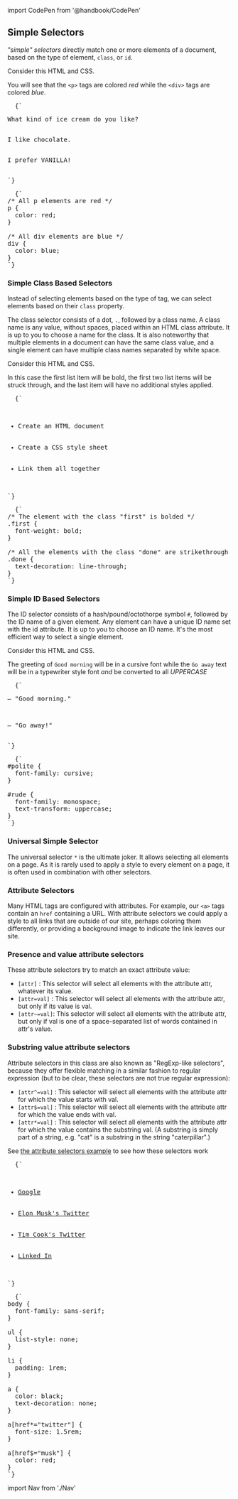 import CodePen from '@handbook/CodePen'

## Simple Selectors

<CodePen>

_"simple" selectors_ directly match one or more elements of a document, based on the type of element, `class`, or `id`.

Consider this HTML and CSS.

You will see that the `<p>` tags are colored _red_ while the `<div>` tags are colored _blue_.

<pre data-lang="html">
  {`
<p>What kind of ice cream do you like?</p>
<div>I like chocolate.</div>
<p>I prefer VANILLA!</p>
`}
</pre>

<pre data-lang="css">
  {`
/* All p elements are red */
p {
  color: red;
}

/* All div elements are blue */
div {
  color: blue;
}
`}
</pre>

</CodePen>

### Simple Class Based Selectors

<CodePen>

Instead of selecting elements based on the type of tag, we can select elements based on their `class` property.

The class selector consists of a dot, `.`, followed by a class name. A class name is any value, without spaces, placed within an HTML class attribute. It is up to you to choose a name for the class. It is also noteworthy that multiple elements in a document can have the same class value, and a single element can have multiple class names separated by white space.

Consider this HTML and CSS.

In this case the first list item will be bold, the first two list items will be struck through, and the last item will have no additional styles applied.

<pre data-lang="html">
  {`
<ul>
  <li class="first done">Create an HTML document</li>
  <li class="second done">Create a CSS style sheet</li>
  <li class="third">Link them all together</li>
</ul>
`}
</pre>

<pre data-lang="css">
  {`
/* The element with the class "first" is bolded */
.first {
  font-weight: bold;
}

/* All the elements with the class "done" are strikethrough */
.done {
  text-decoration: line-through;
}
`}
</pre>

</CodePen>

### Simple ID Based Selectors

<CodePen>

The ID selector consists of a hash/pound/octothorpe symbol `#`, followed by the ID name of a given element. Any element can have a unique ID name set with the id attribute. It is up to you to choose an ID name. It's the most efficient way to select a single element.

Consider this HTML and CSS.

The greeting of `Good morning` will be in a cursive font while the `Go away` text will be in a typewriter style font _and_ be converted to all _UPPERCASE_

<pre data-lang="html">
  {`
<p id="polite">— "Good morning."</p>
<p id="rude">— "Go away!"</p>
`}
</pre>

<pre data-lang="css">
  {`
#polite {
  font-family: cursive;
}

#rude {
  font-family: monospace;
  text-transform: uppercase;
}
`}
</pre>

</CodePen>

### Universal Simple Selector

The universal selector `*` is the ultimate joker. It allows selecting all elements on a page. As it is rarely used to apply a style to every element on a page, it is often used in combination with other selectors.

### Attribute Selectors

Many HTML tags are configured with attributes. For example, our `<a>` tags contain an `href` containing a URL. With attribute selectors we could apply a style to all links that are outside of our site, perhaps coloring them differently, or providing a background image to indicate the link leaves our site.

### Presence and value attribute selectors

These attribute selectors try to match an exact attribute value:

- `[attr]` : This selector will select all elements with the attribute attr, whatever its value.
- `[attr=val]` : This selector will select all elements with the attribute attr, but only if its value is val.
- `[attr~=val]`: This selector will select all elements with the attribute attr, but only if val is one of a space-separated list of words contained in attr's value.

### Substring value attribute selectors

<CodePen>

Attribute selectors in this class are also known as "RegExp-like selectors", because they offer flexible matching in a similar fashion to regular expression (but to be clear, these selectors are not true regular expression):

- `[attr^=val]` : This selector will select all elements with the attribute attr for which the value starts with val.
- `[attr$=val]` : This selector will select all elements with the attribute attr for which the value ends with val.
- `[attr*=val]` : This selector will select all elements with the attribute attr for which the value contains the substring val. (A substring is simply part of a string, e.g. "cat" is a substring in the string "caterpillar".)

See [the attribute selectors example](https://developer.mozilla.org/en-US/docs/Web/CSS/Attribute_selectors) to see how these selectors work

<pre data-lang="html">
  {`
<ul>
  <li><a href="http://google.com">Google</a></li>
  <li><a href="http://twitter.com/elonmusk">Elon Musk's Twitter</a></li>
  <li><a href="http://twitter.com/tim_cook">Tim Cook's Twitter</a></li>
  <li><a href="https://linkedin.com">Linked In</a></li>
</ul>
`}
</pre>

<pre data-lang="css">
  {`
body {
  font-family: sans-serif; 
}

ul {
  list-style: none;
}

li {
  padding: 1rem;  
}

a {
  color: black;
  text-decoration: none;
}

a[href*="twitter"] {
  font-size: 1.5rem;
}

a[href$="musk"] {
  color: red;
}
`}
</pre>

</CodePen>

import Nav from './Nav'

<Nav/>
